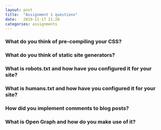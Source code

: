 ```yaml
---
layout: post
title:  "Assignment 1 questions"
date:   2019-11-17 21:20
categories: assignments
---
```

### What do you think of pre-compiling your CSS?

### What do you think of static site generators?

### What is robots.txt and how have you configured it for your site?

### What is humans.txt and how have you configured it for your site?

### How did you implement comments to blog posts?

### What is Open Graph and how do you make use of it?